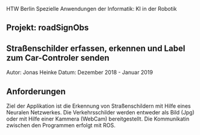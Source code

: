 HTW Berlin
Spezielle Anwendungen der Informatik: KI in der Robotik
## Projekt: roadSignObs
## Straßenschilder erfassen, erkennen und Label zum Car-Controler senden
Autor: Jonas Heinke
Datum: Dezember 2018 - Januar 2019

## Anforderungen
Ziel der Applikation ist die Erkennung von Straßenschildern mit Hilfe eines Neuralen Netzwerkes. Die Verkehrsschilder werden entweder als Bild (Jpg) oder mit Hilfe einer Kammera (WebCam) bereitgestellt. Die Kommunikatin zwischen den Programmen erfolgt mit ROS.
